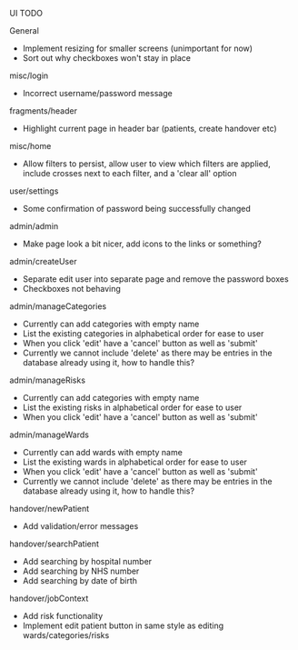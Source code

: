 UI TODO

General
- Implement resizing for smaller screens (unimportant for now)
- Sort out why checkboxes won't stay in place

misc/login
- Incorrect username/password message

fragments/header
- Highlight current page in header bar (patients, create handover etc)

misc/home
- Allow filters to persist, allow user to view which filters are applied, include crosses next to each filter, and a 'clear all' option

user/settings
- Some confirmation of password being successfully changed

admin/admin
- Make page look a bit nicer, add icons to the links or something?

admin/createUser
- Separate edit user into separate page and remove the password boxes
- Checkboxes not behaving

admin/manageCategories
- Currently can add categories with empty name
- List the existing categories in alphabetical order for ease to user
- When you click 'edit' have a 'cancel' button as well as 'submit'
- Currently we cannot include 'delete' as there may be entries in the database already using it, how to handle this?

admin/manageRisks
- Currently can add categories with empty name
- List the existing risks in alphabetical order for ease to user
- When you click 'edit' have a 'cancel' button as well as 'submit'

admin/manageWards
- Currently can add wards with empty name
- List the existing wards in alphabetical order for ease to user
- When you click 'edit' have a 'cancel' button as well as 'submit'
- Currently we cannot include 'delete' as there may be entries in the database already using it, how to handle this?

handover/newPatient
- Add validation/error messages

handover/searchPatient
- Add searching by hospital number
- Add searching by NHS number
- Add searching by date of birth

handover/jobContext
- Add risk functionality
- Implement edit patient button in same style as editing wards/categories/risks
